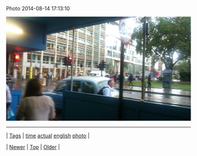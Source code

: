 <!--
title: Photo 2014-08-14 17
date: 2020-06-28T15:27:00.368Z
tags: time, actual, english, photo
-->


Photo 2014-08-14 17:13:10

![](94736099227-0.jpg)

<!--BOTTOM-POST-NAVIGATION-->
---

| [Tags](tags.md) | [time](tag-time.md) [actual](tag-actual.md) [english](tag-english.md) [photo](tag-photo.md) |

| [Newer](94712296354.md) | [Top](index.md) | [Older](94762560954.md) |